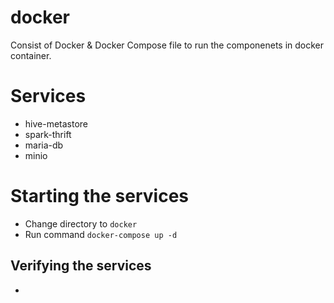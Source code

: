 # docker
Consist of Docker & Docker Compose file to run the componenets in docker container.
# Services
* hive-metastore
* spark-thrift
* maria-db
* minio
# Starting the services
* Change directory to `docker`
* Run command `docker-compose up -d`
## Verifying the services
* 

